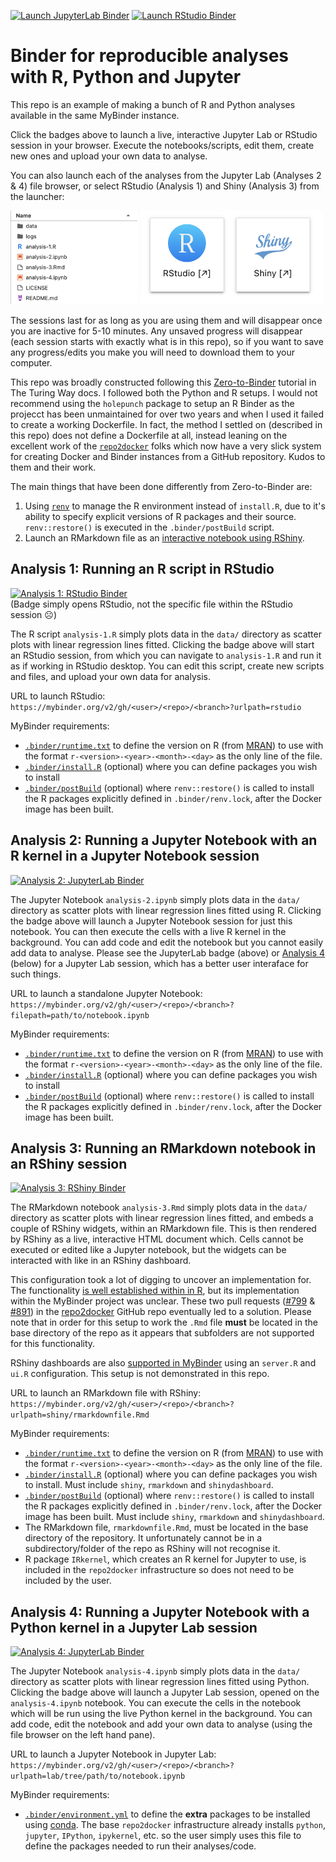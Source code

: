 <!-- badges: start -->
[![Launch JupyterLab Binder](https://img.shields.io/badge/launch-JupyterLab-F5A252.svg?style=for-the-badge)](https://mybinder.org/v2/gh/informatics-lab/binder_rstudio_jupyterlab_example/main?urlpath=lab)
[![Launch RStudio Binder](https://img.shields.io/badge/launch-RStudio-579ACA.svg?style=for-the-badge)](https://mybinder.org/v2/gh/informatics-lab/binder_rstudio_jupyterlab_example/main?urlpath=rstudio) 
<!-- badges: end -->

# Binder for reproducible analyses with R, Python and Jupyter
This repo is an example of making a bunch of R and Python analyses available in the same MyBinder instance. 

Click the badges above to launch a live, interactive Jupyter Lab or RStudio session in your browser. Execute the notebooks/scripts, edit them, create new ones and upload your own data to analyse. 

You can also launch each of the analyses from the Jupyter Lab (Analyses 2 & 4) file browser, or select RStudio (Analysis 1) and Shiny (Analysis 3) from the launcher:

<img src=".img/file_browser.png" height="150"> <img src=".img/launcher.png" height="150">


The sessions last for as long as you are using them and will disappear once you are inactive for 5-10 minutes. Any unsaved progress will disappear (each session starts with exactly what is in this repo), so if you want to save any progress/edits you make you will need to download them to your computer.

This repo was broadly constructed following this [Zero-to-Binder](https://the-turing-way.netlify.app/communication/binder/zero-to-binder.html) tutorial in The Turing Way docs. I followed both the Python and R setups. I would not recommend using the `holepunch` package to setup an R Binder as the projecct has been unmaintained for over two years and when I used it failed to create a working Dockerfile. In fact, the method I settled on (described in this repo) does not define a Dockerfile at all, instead leaning on the excellent work of the [`repo2docker`](https://github.com/jupyterhub/repo2docker) folks which now have a very slick system for creating Docker and Binder instances from a GitHub repository. Kudos to them and their work.

The main things that have been done differently from Zero-to-Binder are:
1. Using [`renv`](https://rstudio.github.io/renv/index.html) to manage the R environment instead of `install.R`, due to it's ability to specify explicit versions of R packages and their source. `renv::restore()` is executed in the `.binder/postBuild` script.
2. Launch an RMarkdown file as an [interactive notebook using RShiny](https://bookdown.org/yihui/rmarkdown/shiny.html).

## Analysis 1: Running an R script in RStudio
[![Analysis 1: RStudio Binder](https://img.shields.io/badge/1-Rstudio-579ACA.svg?style=for-the-badge)](https://mybinder.org/v2/gh/informatics-lab/binder_rstudio_jupyterlab_example/main?urlpath=rstudio)<br>
(Badge simply opens RStudio, not the specific file within the RStudio session ☹️)

The R script `analysis-1.R` simply plots data in the `data/` directory as scatter plots with linear regression lines fitted. Clicking the badge above will start an RStudio session, from which you can navigate to `analysis-1.R` and run it as if working in RStudio desktop. You can edit this script, create new scripts and files, and upload your own data for analysis.

URL to launch RStudio:<br>
`https://mybinder.org/v2/gh/<user>/<repo>/<branch>?urlpath=rstudio`

MyBinder requirements:
 - [`.binder/runtime.txt`](https://repo2docker.readthedocs.io/en/latest/config_files.html#runtime-txt-specifying-runtimes) to define the version on R (from [MRAN](https://mran.microsoft.com/documents/rro/reproducibility)) to use with the format `r-<version>-<year>-<month>-<day>` as the only line of the file.
 - [`.binder/install.R`](https://repo2docker.readthedocs.io/en/latest/config_files.html#install-r-install-an-r-rstudio-environment) (optional) where you can define packages you wish to install
 - [`.binder/postBuild`](https://repo2docker.readthedocs.io/en/latest/config_files.html#postbuild-run-code-after-installing-the-environment) (optional) where `renv::restore()` is called to install the R packages explicitly defined in `.binder/renv.lock`, after the Docker image has been built.


## Analysis 2: Running a Jupyter Notebook with an R kernel in a Jupyter Notebook session
[![Analysis 2: JupyterLab Binder](https://img.shields.io/badge/2-JupyterNotebook-F5A252.svg?style=for-the-badge)](https://mybinder.org/v2/gh/informatics-lab/binder_rstudio_jupyterlab_example/main?filepath=analysis-2.ipynb)

The Jupyter Notebook `analysis-2.ipynb` simply plots data in the `data/` directory as scatter plots with linear regression lines fitted using R. Clicking the badge above will launch a Jupyter Notebook session for just this notebook. You can then execute the cells with a live R kernel in the background. You can add code and edit the notebook but you cannot easily add data to analyse. Please see the JupyterLab badge (above) or [Analysis 4](#analysis-4-jupyter-lab-opening-a-specific-notebook-running-python) (below) for a Jupyter Lab session, which has a better user interaface for such things.

URL to launch a standalone Jupyter Notebook:<br>
`https://mybinder.org/v2/gh/<user>/<repo>/<branch>?filepath=path/to/notebook.ipynb`

MyBinder requirements:
 - [`.binder/runtime.txt`](https://repo2docker.readthedocs.io/en/latest/config_files.html#runtime-txt-specifying-runtimes) to define the version on R (from [MRAN](https://mran.microsoft.com/documents/rro/reproducibility)) to use with the format `r-<version>-<year>-<month>-<day>` as the only line of the file.
 - [`.binder/install.R`](https://repo2docker.readthedocs.io/en/latest/config_files.html#install-r-install-an-r-rstudio-environment) (optional) where you can define packages you wish to install
 - [`.binder/postBuild`](https://repo2docker.readthedocs.io/en/latest/config_files.html#postbuild-run-code-after-installing-the-environment) (optional) where `renv::restore()` is called to install the R packages explicitly defined in `.binder/renv.lock`, after the Docker image has been built.


## Analysis 3: Running an RMarkdown notebook in an RShiny session

[![Analysis 3: RShiny Binder](https://img.shields.io/badge/3-RMarkdown-579ACA.svg?style=for-the-badge)](https://mybinder.org/v2/gh/informatics-lab/binder_rstudio_jupyterlab_example/main?urlpath=shiny/analysis-3.Rmd)

The RMarkdown notebook `analysis-3.Rmd` simply plots data in the `data/` directory as scatter plots with linear regression lines fitted, and embeds a couple of RShiny widgets, within an RMarkdown file. This is then rendered by RShiny as a live, interactive HTML document which. Cells cannot be executed or edited like a Jupyter notebook, but the widgets can be interacted with like in an RShiny dashboard.

This configuration took a lot of digging to uncover an implementation for. The functionality [is well established within in R](https://bookdown.org/yihui/rmarkdown/shiny.html), but its implementation within the MyBinder project was unclear. These two pull requests ([#799](https://github.com/jupyterhub/repo2docker/issues/799) & [#891](https://github.com/jupyterhub/repo2docker/pull/891)) in the [repo2docker](https://github.com/jupyterhub/repo2docker) GitHub repo eventually led to a solution. Please note that in order for this setup to work the `.Rmd` file **must** be located in the base directory of the repo as it appears that subfolders are not supported for this functionality.

RShiny dashboards are also [supported in MyBinder](https://bookdown.org/yihui/rmarkdown/shiny.html) using an `server.R` and `ui.R` configuration. This setup is not demonstrated in this repo. 

URL to launch an RMarkdown file with RShiny:
`https://mybinder.org/v2/gh/<user>/<repo>/<branch>?urlpath=shiny/rmarkdownfile.Rmd`

MyBinder requirements:
 - [`.binder/runtime.txt`](https://repo2docker.readthedocs.io/en/latest/config_files.html#runtime-txt-specifying-runtimes) to define the version on R (from [MRAN](https://mran.microsoft.com/documents/rro/reproducibility)) to use with the format `r-<version>-<year>-<month>-<day>` as the only line of the file.
 - [`.binder/install.R`](https://repo2docker.readthedocs.io/en/latest/config_files.html#install-r-install-an-r-rstudio-environment) (optional) where you can define packages you wish to install. Must include `shiny`, `rmarkdown` and `shinydashboard`.
 - [`.binder/postBuild`](https://repo2docker.readthedocs.io/en/latest/config_files.html#postbuild-run-code-after-installing-the-environment) (optional) where `renv::restore()` is called to install the R packages explicitly defined in `.binder/renv.lock`, after the Docker image has been built. Must include `shiny`, `rmarkdown` and `shinydashboard`.
 - The RMarkdown file, `rmarkdownfile.Rmd`, must be located in the base directory of the repository. It unfortunately cannot be in a subdirectory/folder of the repo as RShiny will not recognise it.
 - R package `IRkernel`, which creates an R kernel for Jupyter to use, is included in the `repo2docker` infrastructure so does not need to be included by the user.

## Analysis 4: Running a Jupyter Notebook with a Python kernel in a Jupyter Lab session

[![Analysis 4: JupyterLab Binder](https://img.shields.io/badge/4-JupyterLab-F5A252.svg?style=for-the-badge)](https://mybinder.org/v2/gh/informatics-lab/binder_rstudio_jupyterlab_example/main?urlpath=lab/tree/analysis-4.ipynb)

The Jupyter Notebook `analysis-4.ipynb` simply plots data in the `data/` directory as scatter plots with linear regression lines fitted using Python. Clicking the badge above will launch a Jupyter Lab session, opened on the `analysis-4.ipynb` notebook. You can execute the cells in the notebook which will be run using the live Python kernel in the background. You can add code, edit the notebook and add your own data to analyse (using the file browser on the left hand pane).

URL to launch a Jupyter Notebook in Jupyter Lab:
`https://mybinder.org/v2/gh/<user>/<repo>/<branch>?urlpath=lab/tree/path/to/notebook.ipynb`

MyBinder requirements:
 - [`.binder/environment.yml`](https://repo2docker.readthedocs.io/en/latest/config_files.html#environment-yml-install-a-conda-environment) to define the **extra** packages to be installed using [conda](https://docs.conda.io/projects/conda/en/latest/user-guide/tasks/manage-environments.html#creating-an-environment-from-an-environment-yml-file). The base `repo2docker` infrastructure already installs `python`, `jupyter`, `IPython`, `ipykernel`, etc. so the user simply uses this file to define the packages needed to run their analyses/code.
